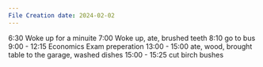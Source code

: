 ```yaml
---
File Creation date: 2024-02-02
---
```

6:30 Woke up for a minuite
7:00 Woke up, ate, brushed teeth
8:10 go to bus
9:00 - 12:15 Economics Exam preperation
13:00 - 15:00 ate, wood, brought table to the garage, washed dishes
15:00 - 15:25 cut birch bushes


